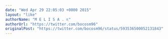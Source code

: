 ```yaml
---
date: "Wed Apr 29 22:05:03 +0000 2015"
layout: "like"
authorName: "M E L I S A . ♏"
authorUrl: "https://twitter.com/bocosm96"
originalPost: "https://twitter.com/bocosm96/status/593536500052131843"
---
```

